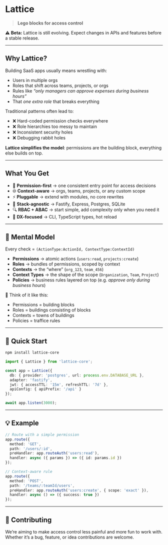 # Lattice

> **Lego blocks for access control**

⚠️ **Beta:** Lattice is still evolving. Expect changes in APIs and features before a stable release.

---

## Why Lattice?

Building SaaS apps usually means wrestling with:

* Users in multiple orgs
* Roles that shift across teams, projects, or orgs
* Rules like *“only managers can approve expenses during business hours”*
* That *one extra role* that breaks everything

Traditional patterns often lead to:

* ❌ Hard-coded permission checks everywhere
* ❌ Role hierarchies too messy to maintain
* ❌ Inconsistent security holes
* ❌ Debugging rabbit holes

**Lattice simplifies the model**: permissions are the building block, everything else builds on top.

---

## What You Get

* 🔑 **Permission-first** → one consistent entry point for access decisions
* 🌐 **Context-aware** → orgs, teams, projects, or any custom scope
* ⚡ **Pluggable** → extend with modules, no core rewrites
* 🧩 **Stack-agnostic** → Fastify, Express, Postgres, SQLite
* 🔍 **RBAC + ABAC** → start simple, add complexity only when you need it
* 🚀 **DX-focused** → CLI, TypeScript types, hot reload

---

## 🧠 Mental Model

Every check = `(ActionType:ActionId, ContextType:ContextId)`

* **Permissions** → atomic actions (`users:read`, `projects:create`)
* **Roles** → bundles of permissions, scoped by context
* **Contexts** → the “where” (`org_123`, `team_456`)
* **Context Types** → the shape of the scope (`Organization`, `Team`, `Project`)
* **Policies** → business rules layered on top (e.g. *approve only during business hours*)

🔑 Think of it like this:

* Permissions = building blocks
* Roles = buildings consisting of blocks
* Contexts = towns of buildings
* Policies = traffice rules

---

## 🚀 Quick Start

```bash
npm install lattice-core
```

```ts
import { Lattice } from 'lattice-core';

const app = Lattice({
  db: { provider: 'postgres', url: process.env.DATABASE_URL },
  adapter: 'fastify',
  jwt: { accessTTL: '15m', refreshTTL: '7d' },
  apiConfig: { apiPrefix: '/api' }
});

await app.listen(3000);
```

---

## 💡 Example

```ts
// Route with a simple permission
app.route({
  method: 'GET',
  path: '/users/:id',
  preHandler: app.routeAuth('users:read'),
  handler: async ({ params }) => ({ id: params.id })
});

// Context-aware rule
app.route({
  method: 'POST',
  path: '/teams/:teamId/users',
  preHandler: app.routeAuth('users:create', { scope: 'exact' }),
  handler: async () => ({ success: true })
});
```

---

## 🤝 Contributing

We’re aiming to make access control less painful and more fun to work with.
Whether it’s a bug, feature, or idea contributions are welcome.
